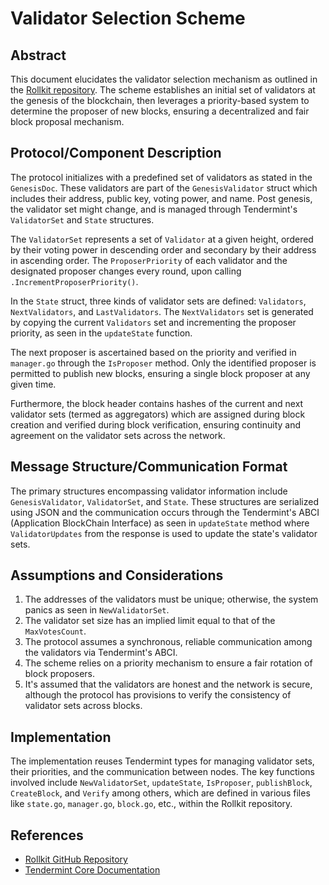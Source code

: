 # Validator Selection Scheme

## Abstract

This document elucidates the validator selection mechanism as outlined in the [Rollkit repository](https://github.com/rollkit/rollkit). The scheme establishes an initial set of validators at the genesis of the blockchain, then leverages a priority-based system to determine the proposer of new blocks, ensuring a decentralized and fair block proposal mechanism.

## Protocol/Component Description

The protocol initializes with a predefined set of validators as stated in the `GenesisDoc`. These validators are part of the `GenesisValidator` struct which includes their address, public key, voting power, and name. Post genesis, the validator set might change, and is managed through Tendermint's `ValidatorSet` and `State` structures.

The `ValidatorSet` represents a set of `Validator` at a given height, ordered by their voting power in descending order and secondary by their address in ascending order. The `ProposerPriority` of each validator and the designated proposer changes every round, upon calling `.IncrementProposerPriority()`.

In the `State` struct, three kinds of validator sets are defined: `Validators`, `NextValidators`, and `LastValidators`. The `NextValidators` set is generated by copying the current `Validators` set and incrementing the proposer priority, as seen in the `updateState` function.

The next proposer is ascertained based on the priority and verified in `manager.go` through the `IsProposer` method. Only the identified proposer is permitted to publish new blocks, ensuring a single block proposer at any given time.

Furthermore, the block header contains hashes of the current and next validator sets (termed as aggregators) which are assigned during block creation and verified during block verification, ensuring continuity and agreement on the validator sets across the network.

## Message Structure/Communication Format

The primary structures encompassing validator information include `GenesisValidator`, `ValidatorSet`, and `State`. These structures are serialized using JSON and the communication occurs through the Tendermint's ABCI (Application BlockChain Interface) as seen in `updateState` method where `ValidatorUpdates` from the response is used to update the state's validator sets.

## Assumptions and Considerations

1. The addresses of the validators must be unique; otherwise, the system panics as seen in `NewValidatorSet`.
2. The validator set size has an implied limit equal to that of the `MaxVotesCount`.
3. The protocol assumes a synchronous, reliable communication among the validators via Tendermint's ABCI.
4. The scheme relies on a priority mechanism to ensure a fair rotation of block proposers.
5. It's assumed that the validators are honest and the network is secure, although the protocol has provisions to verify the consistency of validator sets across blocks.

## Implementation

The implementation reuses Tendermint types for managing validator sets, their priorities, and the communication between nodes. The key functions involved include `NewValidatorSet`, `updateState`, `IsProposer`, `publishBlock`, `CreateBlock`, and `Verify` among others, which are defined in various files like `state.go`, `manager.go`, `block.go`, etc., within the Rollkit repository.

## References

- [Rollkit GitHub Repository](https://github.com/rollkit/rollkit)
- [Tendermint Core Documentation](https://docs.tendermint.com/master/)
